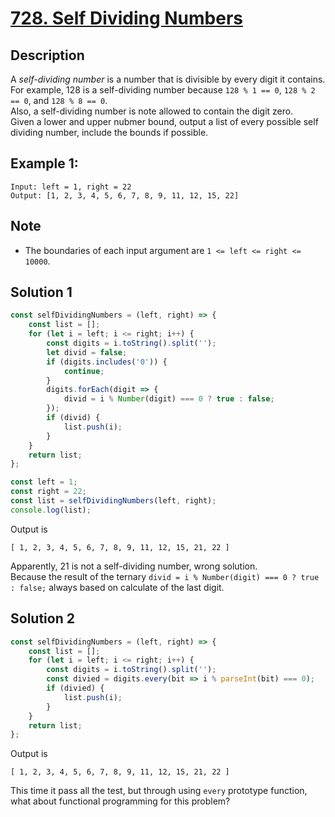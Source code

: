 # [728. Self Dividing Numbers](https://leetcode.com/problems/self-dividing-numbers/description/)

## Description
A *self-dividing number* is a number that is divisible by every digit it contains.  
For example, 128 is a self-dividing number because `128 % 1 == 0`, `128 % 2 == 0`, and `128 % 8 == 0`.  
Also, a self-dividing number is note allowed to contain the digit zero.  
Given a lower and upper nubmer bound, output a list of every possible self dividing number, include the bounds if possible.  

## Example 1:
```
Input: left = 1, right = 22
Output: [1, 2, 3, 4, 5, 6, 7, 8, 9, 11, 12, 15, 22]
```

## Note
- The boundaries of each input argument are `1 <= left <= right <= 10000`.

## Solution 1
```javascript
const selfDividingNumbers = (left, right) => {
	const list = [];
	for (let i = left; i <= right; i++) {
		const digits = i.toString().split('');
		let divid = false;
		if (digits.includes('0')) {
			continue;
		}
		digits.forEach(digit => {
			divid = i % Number(digit) === 0 ? true : false;
		});
		if (divid) {
			list.push(i);
		}
	}
	return list;
};

const left = 1;
const right = 22;
const list = selfDividingNumbers(left, right);
console.log(list);
```
Output is  
```
[ 1, 2, 3, 4, 5, 6, 7, 8, 9, 11, 12, 15, 21, 22 ]
```
Apparently, 21 is not a self-dividing number, wrong solution.  
Because the result of the ternary `divid = i % Number(digit) === 0 ? true : false;` always based on calculate of the last digit.  

## Solution 2
```javascript
const selfDividingNumbers = (left, right) => {
	const list = [];
	for (let i = left; i <= right; i++) {
		const digits = i.toString().split('');
		const divied = digits.every(bit => i % parseInt(bit) === 0);
		if (divied) {
			list.push(i);
		}
	}
	return list;
};
```
Output is  
```
[ 1, 2, 3, 4, 5, 6, 7, 8, 9, 11, 12, 15, 21, 22 ]
```
This time it pass all the test, but through using `every` prototype function, what about functional programming for this problem?

